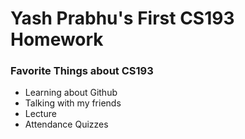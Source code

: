 # Yash Prabhu's First CS193 Homework


### Favorite Things about CS193
- Learning about Github
- Talking with my friends
- Lecture
- Attendance Quizzes


